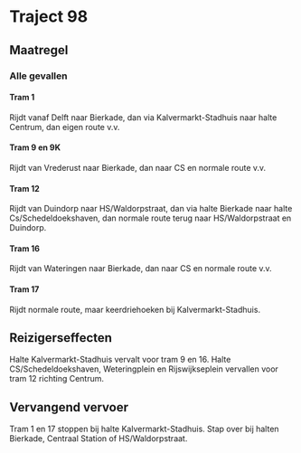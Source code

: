 # Traject 98
## Maatregel
### Alle gevallen

#### Tram 1
Rijdt vanaf Delft naar Bierkade, dan via Kalvermarkt-Stadhuis naar halte Centrum, dan eigen route v.v.

#### Tram 9 en 9K
Rijdt van Vrederust naar Bierkade, dan naar CS en normale route v.v.

#### Tram 12
Rijdt van Duindorp naar HS/Waldorpstraat, dan via halte Bierkade naar halte Cs/Schedeldoekshaven, dan normale route terug naar HS/Waldorpstraat en Duindorp.

#### Tram 16
Rijdt van Wateringen naar Bierkade, dan naar CS en normale route v.v.

#### Tram 17
Rijdt normale route, maar keerdriehoeken bij Kalvermarkt-Stadhuis.

## Reizigerseffecten
Halte Kalvermarkt-Stadhuis vervalt voor tram 9 en 16.
Halte CS/Schedeldoekshaven, Weteringplein en Rijswijkseplein vervallen voor tram 12 richting Centrum.

## Vervangend vervoer
Tram 1 en 17 stoppen bij halte Kalvermarkt-Stadhuis. Stap over bij halten Bierkade, Centraal Station of HS/Waldorpstraat.
